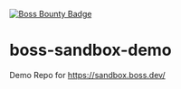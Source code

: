 [![Boss Bounty Badge](https://img.shields.io/endpoint.svg?url=https://sandbox-api.boss.dev/badge/enabled/kistek/boss-sandbox-demo)](https://sandbox.boss.dev/)

# boss-sandbox-demo
Demo Repo for https://sandbox.boss.dev/

